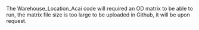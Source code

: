 The Warehouse_Location_Acai code will required an OD matrix to be able to run, the matrix file size is too large to be uploaded in Github, it will be upon request. 
